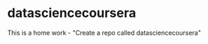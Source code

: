 datasciencecoursera
===================

This is a home work - "Create a repo called datasciencecoursera"
